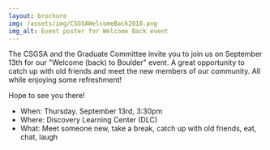 ```yaml
---
layout: brochure
img: /assets/img/CSGSAWelcomeBack2018.png
img_alt: Event poster for Welcome Back event
---
```


The CSGSA and the Graduate Committee invite you to join us on September 13th for our "Welcome (back) to Boulder" event. A great opportunity to catch up with old friends and meet the new members of our community. All while enjoying some refreshment! 

Hope to see you there! 

- When: Thursday. September 13rd, 3:30pm
- Where: Discovery Learning Center (DLC)
- What: Meet someone new, take a break, catch up with old friends, eat, chat, laugh

<!--more-->